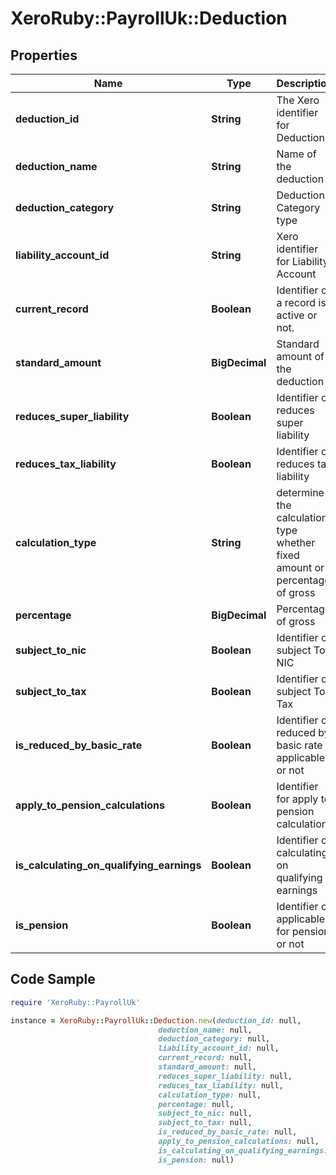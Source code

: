 # XeroRuby::PayrollUk::Deduction

## Properties

Name | Type | Description | Notes
------------ | ------------- | ------------- | -------------
**deduction_id** | **String** | The Xero identifier for Deduction | [optional] 
**deduction_name** | **String** | Name of the deduction | 
**deduction_category** | **String** | Deduction Category type | [optional] 
**liability_account_id** | **String** | Xero identifier for Liability Account | 
**current_record** | **Boolean** | Identifier of a record is active or not. | [optional] 
**standard_amount** | **BigDecimal** | Standard amount of the deduction | [optional] 
**reduces_super_liability** | **Boolean** | Identifier of reduces super liability | [optional] 
**reduces_tax_liability** | **Boolean** | Identifier of reduces tax liability | [optional] 
**calculation_type** | **String** | determine the calculation type whether fixed amount or percentage of gross | [optional] 
**percentage** | **BigDecimal** | Percentage of gross | [optional] 
**subject_to_nic** | **Boolean** | Identifier of subject To NIC | [optional] 
**subject_to_tax** | **Boolean** | Identifier of subject To Tax | [optional] 
**is_reduced_by_basic_rate** | **Boolean** | Identifier of reduced by basic rate applicable or not | [optional] 
**apply_to_pension_calculations** | **Boolean** | Identifier for apply to pension calculations | [optional] 
**is_calculating_on_qualifying_earnings** | **Boolean** | Identifier of calculating on qualifying earnings | [optional] 
**is_pension** | **Boolean** | Identifier of applicable for pension or not | [optional] 

## Code Sample

```ruby
require 'XeroRuby::PayrollUk'

instance = XeroRuby::PayrollUk::Deduction.new(deduction_id: null,
                                 deduction_name: null,
                                 deduction_category: null,
                                 liability_account_id: null,
                                 current_record: null,
                                 standard_amount: null,
                                 reduces_super_liability: null,
                                 reduces_tax_liability: null,
                                 calculation_type: null,
                                 percentage: null,
                                 subject_to_nic: null,
                                 subject_to_tax: null,
                                 is_reduced_by_basic_rate: null,
                                 apply_to_pension_calculations: null,
                                 is_calculating_on_qualifying_earnings: null,
                                 is_pension: null)
```


